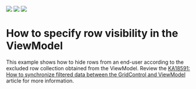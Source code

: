 <!-- default badges list -->
![](https://img.shields.io/endpoint?url=https://codecentral.devexpress.com/api/v1/VersionRange/128653210/21.1.2%2B)
[![](https://img.shields.io/badge/Open_in_DevExpress_Support_Center-FF7200?style=flat-square&logo=DevExpress&logoColor=white)](https://supportcenter.devexpress.com/ticket/details/E4174)
[![](https://img.shields.io/badge/📖_How_to_use_DevExpress_Examples-e9f6fc?style=flat-square)](https://docs.devexpress.com/GeneralInformation/403183)
<!-- default badges end -->
# How to specify row visibility in the ViewModel


<p>This example shows how to hide rows from an end-user according to the excluded row collection obtained from the ViewModel. Review the <a href="https://www.devexpress.com/Support/Center/p/KA18591">KA18591: How to synchronize filtered data between the GridControl and ViewModel</a> article for more information.</p>

<br/>


